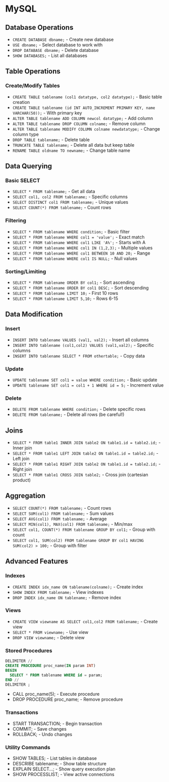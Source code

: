 # MySQL

## Database Operations
- `CREATE DATABASE dbname;` - Create new database
- `USE dbname;` - Select database to work with
- `DROP DATABASE dbname;` - Delete database
- `SHOW DATABASES;` - List all databases

## Table Operations
### Create/Modify Tables
- `CREATE TABLE tablename (col1 datatype, col2 datatype);` - Basic table creation
- `CREATE TABLE tablename (id INT AUTO_INCREMENT PRIMARY KEY, name VARCHAR(50));` - With primary key
- `ALTER TABLE tablename ADD COLUMN newcol datatype;` - Add column
- `ALTER TABLE tablename DROP COLUMN colname;` - Remove column
- `ALTER TABLE tablename MODIFY COLUMN colname newdatatype;` - Change column type
- `DROP TABLE tablename;` - Delete table
- `TRUNCATE TABLE tablename;` - Delete all data but keep table
- `RENAME TABLE oldname TO newname;` - Change table name

## Data Querying
### Basic SELECT
- `SELECT * FROM tablename;` - Get all data
- `SELECT col1, col2 FROM tablename;` - Specific columns
- `SELECT DISTINCT col1 FROM tablename;` - Unique values
- `SELECT COUNT(*) FROM tablename;` - Count rows

### Filtering
- `SELECT * FROM tablename WHERE condition;` - Basic filter
- `SELECT * FROM tablename WHERE col1 = 'value';` - Exact match
- `SELECT * FROM tablename WHERE col1 LIKE 'A%';` - Starts with A
- `SELECT * FROM tablename WHERE col1 IN (1,2,3);` - Multiple values
- `SELECT * FROM tablename WHERE col1 BETWEEN 10 AND 20;` - Range
- `SELECT * FROM tablename WHERE col1 IS NULL;` - Null values

### Sorting/Limiting
- `SELECT * FROM tablename ORDER BY col1;` - Sort ascending
- `SELECT * FROM tablename ORDER BY col1 DESC;` - Sort descending
- `SELECT * FROM tablename LIMIT 10;` - First 10 rows
- `SELECT * FROM tablename LIMIT 5,10;` - Rows 6-15

## Data Modification
### Insert
- `INSERT INTO tablename VALUES (val1, val2);` - Insert all columns
- `INSERT INTO tablename (col1,col2) VALUES (val1,val2);` - Specific columns
- `INSERT INTO tablename SELECT * FROM othertable;` - Copy data

### Update
- `UPDATE tablename SET col1 = value WHERE condition;` - Basic update
- `UPDATE tablename SET col1 = col1 + 1 WHERE id = 5;` - Increment value

### Delete
- `DELETE FROM tablename WHERE condition;` - Delete specific rows
- `DELETE FROM tablename;` - Delete all rows (be careful!)

## Joins
- `SELECT * FROM table1 INNER JOIN table2 ON table1.id = table2.id;` - Inner join
- `SELECT * FROM table1 LEFT JOIN table2 ON table1.id = table2.id;` - Left join
- `SELECT * FROM table1 RIGHT JOIN table2 ON table1.id = table2.id;` - Right join
- `SELECT * FROM table1 CROSS JOIN table2;` - Cross join (cartesian product)

## Aggregation
- `SELECT COUNT(*) FROM tablename;` - Count rows
- `SELECT SUM(col1) FROM tablename;` - Sum values
- `SELECT AVG(col1) FROM tablename;` - Average
- `SELECT MIN(col1), MAX(col1) FROM tablename;` - Min/max
- `SELECT col1, COUNT(*) FROM tablename GROUP BY col1;` - Group with count
- `SELECT col1, SUM(col2) FROM tablename GROUP BY col1 HAVING SUM(col2) > 100;` - Group with filter

## Advanced Features
### Indexes
- `CREATE INDEX idx_name ON tablename(colname);` - Create index
- `SHOW INDEX FROM tablename;` - View indexes
- `DROP INDEX idx_name ON tablename;` - Remove index

### Views
- `CREATE VIEW viewname AS SELECT col1,col2 FROM tablename;` - Create view
- `SELECT * FROM viewname;` - Use view
- `DROP VIEW viewname;` - Delete view

### Stored Procedures
```sql
DELIMITER //
CREATE PROCEDURE proc_name(IN param INT)
BEGIN
  SELECT * FROM tablename WHERE id = param;
END //
DELIMITER ;
```

- CALL proc_name(5); - Execute procedure
- DROP PROCEDURE proc_name; - Remove procedure

### Transactions
- START TRANSACTION; - Begin transaction
- COMMIT; - Save changes
- ROLLBACK; - Undo changes

### Utility Commands
- SHOW TABLES; - List tables in database
- DESCRIBE tablename; - Show table structure
- EXPLAIN SELECT...; - Show query execution plan
- SHOW PROCESSLIST; - View active connections































